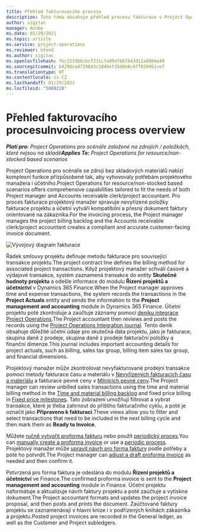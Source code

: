 ```yaml
---
title: Přehled fakturovacího procesu
description: Toto téma obsahuje přehled procesu fakturace v Project Operations pro scénáře se zdroji bez skladových materiálů.
author: sigitac
manager: Annbe
ms.date: 01/29/2021
ms.topic: article
ms.service: project-operations
ms.reviewer: kfend
ms.author: sigitac
ms.openlocfilehash: fbc1519b6cbcf231cfa89df8b7843d11a8904e49
ms.sourcegitcommit: b4298ca4729643c1040ef35dde8c67f829461ce7
ms.translationtype: HT
ms.contentlocale: cs-CZ
ms.lasthandoff: 01/29/2021
ms.locfileid: "5089220"
---
```

# <a name="invoicing-process-overview"></a><span data-ttu-id="07cf1-103">Přehled fakturovacího procesu</span><span class="sxs-lookup"><span data-stu-id="07cf1-103">Invoicing process overview</span></span>

<span data-ttu-id="07cf1-104">_**Platí pro:** Project Operations pro scénáře založené na zdrojích / položkách, které nejsou na skladě_</span><span class="sxs-lookup"><span data-stu-id="07cf1-104">_**Applies To:** Project Operations for resource/non-stocked based scenarios_</span></span>

<span data-ttu-id="07cf1-105">Project Operations pro scénáře se zdroji bez skladových materiálů nabízí komplexní funkce přizpůsobené tak, aby vyhovovaly potřebám projektového manažera i účetního.</span><span class="sxs-lookup"><span data-stu-id="07cf1-105">Project Operations for resource/non-stocked based scenarios offers comprehensive capabilities tailored to fit the needs of both Project manager and Accounts receivable clerk/project accountant.</span></span> <span data-ttu-id="07cf1-106">Pro proces fakturace projektový manažer spravuje nevyřízené položky fakturace projektu a účetní vytváří kompatibilní a přesný dokument faktury orientované na zákazníka.</span><span class="sxs-lookup"><span data-stu-id="07cf1-106">For the invoicing process, the Project manager manages the project billing backlog and the Accounts receivable clerk/project accountant creates a compliant and accurate customer-facing invoice document.</span></span>

![Vývojový diagram fakturace](./media/invoicing-flow.png)

<span data-ttu-id="07cf1-108">Řádek smlouvy projektu definuje metodu fakturace pro související transakce projektu.</span><span class="sxs-lookup"><span data-stu-id="07cf1-108">The project contract line defines the billing method for associated project transactions.</span></span> <span data-ttu-id="07cf1-109">Když projektový manažer schválí časové a výdajové transakce, systém zaznamená transakce do entity **Skutečné hodnoty projektu** a odešle informace do modulu **Řízení projektů a účetnictví** v Dynamics 365 Finance.</span><span class="sxs-lookup"><span data-stu-id="07cf1-109">When the Project manager approves time and expense transactions, the system records the transactions in the **Project Actuals** entity and sends the information to the **Project management and accounting** module in Dynamics 365 Finance.</span></span> <span data-ttu-id="07cf1-110">Účetní projektu poté zkontroluje a zaúčtuje záznamy pomocí [deníku integrace Project Operations](../project-accounting/project-operations-integration-journal.md).</span><span class="sxs-lookup"><span data-stu-id="07cf1-110">The Project accountant then reviews and posts the records using the [Project Operations Integration journal](../project-accounting/project-operations-integration-journal.md).</span></span> <span data-ttu-id="07cf1-111">Tento deník obsahuje důležité účetní údaje pro skutečná data projektu, jako je fakturace, skupina daně z prodeje, skupina daně z prodeje fakturační položky a finanční dimenze.</span><span class="sxs-lookup"><span data-stu-id="07cf1-111">This journal includes important accounting details for project actuals, such as billing, sales tax group, billing item sales tax group, and financial dimensions.</span></span>

<span data-ttu-id="07cf1-112">Projektový manažer může zkontrolovat nevyfakturované prodejní transakce pomocí metody fakturace času a materiálu v [Nevyřízených fakturacích času a materiálu](../proforma-invoicing/manage-billing-backlog.md#time-and-material-billing-backlog) a fakturace pevné ceny v [Milnících pevné ceny](../proforma-invoicing/manage-billing-backlog.md#fixed-price-milestones).</span><span class="sxs-lookup"><span data-stu-id="07cf1-112">The Project manager can review unbilled sales transactions using the time and material billing method in the [Time and material billing backlog](../proforma-invoicing/manage-billing-backlog.md#time-and-material-billing-backlog) and fixed price billing in [Fixed price milestones](../proforma-invoicing/manage-billing-backlog.md#fixed-price-milestones).</span></span> <span data-ttu-id="07cf1-113">Tato zobrazení umožňují filtrovat a vybrat transakce, které je třeba zahrnout do příštího fakturačního cyklu, a poté je označit jako **Připraveno k fakturaci**.</span><span class="sxs-lookup"><span data-stu-id="07cf1-113">These views allow you to filter and select transactions that need to be included in the next billing cycle and then mark them as **Ready to Invoice**.</span></span>

<span data-ttu-id="07cf1-114">Můžete [ručně vytvořit proforma fakturu](../proforma-invoicing/create-manual-proforma-invoice.md) nebo použít [periodický proces](../proforma-invoicing/configure-automated-invoice-creation.md).</span><span class="sxs-lookup"><span data-stu-id="07cf1-114">You can [manually create a proforma invoice](../proforma-invoicing/create-manual-proforma-invoice.md) or use a [periodic process](../proforma-invoicing/configure-automated-invoice-creation.md).</span></span> <span data-ttu-id="07cf1-115">Projektový manažer může [upravit návrh pro forma faktury](../proforma-invoicing/manage-proforma-invoice.md) podle potřeby a poté ho potvrdit.</span><span class="sxs-lookup"><span data-stu-id="07cf1-115">The Project manager can [adjust a draft proforma invoice](../proforma-invoicing/manage-proforma-invoice.md) as needed and then confirm it.</span></span>

<span data-ttu-id="07cf1-116">Potvrzená pro forma faktura je odeslána do modulu **Řízení projektů a účetnictví** ve Finance.</span><span class="sxs-lookup"><span data-stu-id="07cf1-116">The confirmed proforma invoice is sent to the **Project management and accounting** module in Finance.</span></span> <span data-ttu-id="07cf1-117">Účetní projektu naformátuje a aktualizuje návrh faktury projektu a poté zaúčtuje a vytiskne dokument.</span><span class="sxs-lookup"><span data-stu-id="07cf1-117">The Project accountant formats and updates the project invoice proposal, and then posts and prints the document.</span></span> <span data-ttu-id="07cf1-118">Zaúčtované faktury projektu se zaznamenávají v hlavní knize i v podřízených knihách zákazníka a projektu.</span><span class="sxs-lookup"><span data-stu-id="07cf1-118">Posted project invoices are recorded in the General ledger, as well as the Customer and Project subledgers.</span></span>

